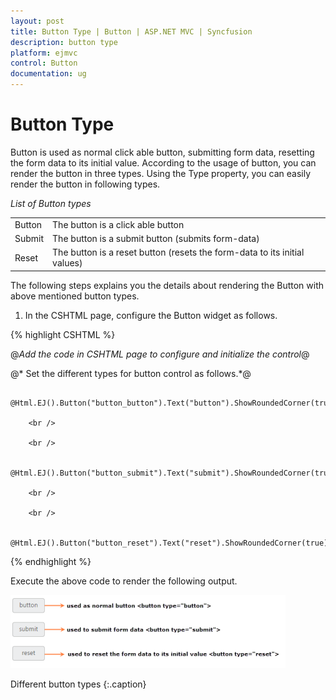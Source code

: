 ```yaml
---
layout: post
title: Button Type | Button | ASP.NET MVC | Syncfusion
description: button type
platform: ejmvc
control: Button
documentation: ug
---
```


# Button Type

Button is used as normal click able button, submitting form data, resetting the form data to its initial value. According to the usage of button, you can render the button in three types. Using the Type property, you can easily render the button in following types.

_List of Button types_

<table>
<tr>
<td>
Button</td><td>
The button is a click able button </td></tr>
<tr>
<td>
Submit</td><td>
The button is a submit button (submits form-data) </td></tr>
<tr>
<td>
Reset    </td><td>
The button is a reset button (resets the form-data to its initial values)</td></tr>
</table>


The following steps explains you the details about rendering the Button with above mentioned button types.

1. In the CSHTML page, configure the Button widget as follows.

{% highlight CSHTML %}


@*Add the code in CSHTML page to configure and initialize the control*@


@* Set the different types for button control as follows.*@

<div class="control">

        @Html.EJ().Button("button_button").Text("button").ShowRoundedCorner(true).Size(ButtonSize.Mini).Type(ButtonType.Button)

        <br />

        <br />

        @Html.EJ().Button("button_submit").Text("submit").ShowRoundedCorner(true).Size(ButtonSize.Mini).Type(ButtonType.Submit)

        <br />

        <br />

        @Html.EJ().Button("button_reset").Text("reset").ShowRoundedCorner(true).Size(ButtonSize.Mini).Type(ButtonType.Reset)
</div>

{% endhighlight  %}

Execute the above code to render the following output.

![Button Type in ASP.NET MVC Button](Button-Type_images/Button-Type_img1.png)

Different button types
{:.caption}
